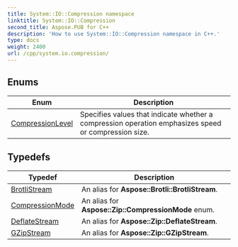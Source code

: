 ```yaml
---
title: System::IO::Compression namespace
linktitle: System::IO::Compression
second_title: Aspose.PUB for C++
description: 'How to use System::IO::Compression namespace in C++.'
type: docs
weight: 2400
url: /cpp/system.io.compression/
---
```




## Enums

| Enum | Description |
| --- | --- |
| [CompressionLevel](./compressionlevel/) | Specifies values that indicate whether a compression operation emphasizes speed or compression size. |
## Typedefs

| Typedef | Description |
| --- | --- |
| [BrotliStream](./brotlistream/) | An alias for **Aspose::Brotli::BrotliStream**. |
| [CompressionMode](./compressionmode/) | An alias for **Aspose::Zip::CompressionMode** enum. |
| [DeflateStream](./deflatestream/) | An alias for **Aspose::Zip::DeflateStream**. |
| [GZipStream](./gzipstream/) | An alias for **Aspose::Zip::GZipStream**. |
